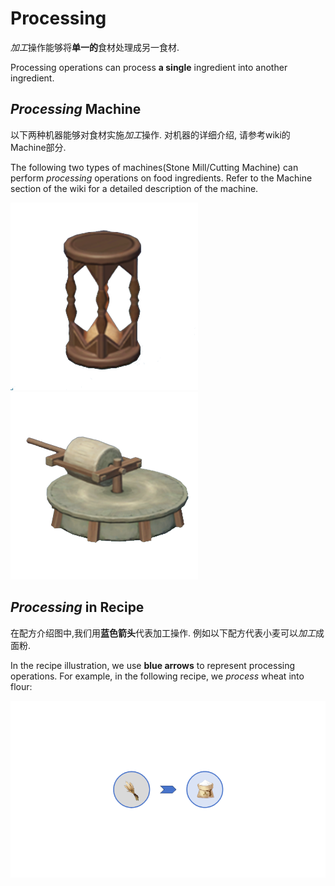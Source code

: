 # Processing

*加工*操作能够将**单一的**食材处理成另一食材.

Processing operations can process **a single** ingredient into another ingredient.

## *Processing* Machine
以下两种机器能够对食材实施*加工*操作. 对机器的详细介绍, 请参考wiki的Machine部分.

The following two types of machines(Stone Mill/Cutting Machine) can perform *processing* operations on food ingredients. Refer to the Machine section of the wiki for a detailed description of the machine.

![icon](../machine/AutoCold.png) ![icon](../machine/ManualCold.png)

## *Processing* in Recipe

在配方介绍图中,我们用**蓝色箭头**代表加工操作.
例如以下配方代表小麦可以*加工*成面粉.

In the recipe illustration, we use **blue arrows** to represent processing operations. For example, in the following recipe, we *process* wheat into flour:

![icon](./r_mf.png)
